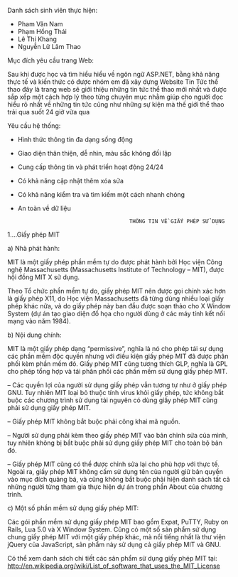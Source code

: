 Danh sách sinh viên thực hiện:
   - Pham Văn Nam
   - Phạm Hồng Thái
   - Lê Thị Khang
   - Nguyễn Lữ Lâm Thao

Mục đích yêu cầu trang Web:

  Sau khi được học và tìm hiểu hiểu về ngôn ngữ ASP.NET, bằng khả năng thực tế và kiến thức có được nhóm em đã xây dựng Website Tin Tức thể thao đây là trang web sẽ giới thiệu những tin tức thể thao mới nhất và được sắp xếp một cách hợp lý theo từng chuyên mục nhằm giúp cho người đọc hiểu rõ nhất về những tin tức cũng như những sự kiện mà thế giới thể thao trải qua suốt 24 giờ vừa qua
  
  Yêu cầu hệ thống:
   
 - Hình thức thông tin đa dạng sống động
  
 - Giao diện thân thiện, dễ nhìn, màu sắc không đối lập
  
 - Cung cấp thông tin và phát triển hoạt động 24/24
  
 - Có khả năng cập nhật thêm xóa sửa
  
 - Có khả năng kiểm tra và tìm kiếm một cách nhanh chóng
  
 - An toàn về dữ liệu
 
                                          THÔNG TIN VỀ GIẤY PHÉP SỬ DỤNG
                                          
1….Giấy phép MIT

a) Nhà phát hành:

   MIT là một giấy phép phần mềm tự do được phát hành bởi Học viện Công nghệ Massachusetts (Massachusetts Institute of Technology – MIT), được hội đồng MIT X sử dụng.
   
   Theo Tổ chức phần mềm tự do, giấy phép MIT nên được gọi chính xác hơn là giấy phép X11, do Học viện Massachusetts đã từng dùng nhiều loại giấy phép khác nữa, và do giấy phép này ban đầu được soạn thảo cho X Window System (dự án tạo giao diện đồ họa cho người dùng ở các máy tính kết nối mạng vào năm 1984).
    
b) Nội dung chính:

   MIT là một giấy phép dạng “permissive”, nghĩa là nó cho phép tái sự dụng các phần mềm độc quyền nhưng với điều kiện giấy phép MIT đã được phân phối kèm phần mềm đó. Giấy phép MIT cũng tương thích GLP, nghĩa là GPL cho phép tổng hợp và tái phân phối các phần mềm sử dụng giấy phép MIT.
   
–  Các quyền lợi của người sử dụng giấy phép vẫn tương tự như ở giấy phép GNU. Tuy nhiên MIT loại bỏ thuộc tính virus khỏi giấy phép, tức không bắt buộc các chương trình sử dụng tài nguyên có dùng giấy phép MIT cũng phải sử dụng giấy phép MIT.

–  Giấy phép MIT không bắt buộc phải công khai mã nguồn.

–  Người sử dụng phải kèm theo giấy phép MIT vào bản chỉnh sửa của mình, tuy nhiên không bị bắt buộc phải sử dụng giấy phép MIT cho toàn bộ bản đó.

–  Giấy phép MIT cũng có thể được chỉnh sửa lại cho phù hợp với thực tế.
Ngoài ra, giấy phép MIT không cấm sử dụng tên của người giữ bản quyền vào mục đích quảng bá, và cũng không bắt buộc phải hiện danh sách tất cả những người từng tham gia thực hiện dự án trong phần About của chương trình.

c) Một số phần mềm sử dụng giấy phép MIT:

   Các gói phần mềm sử dụng giấy phép MIT bao gồm Expat, PuTTY, Ruby on Rails, Lua 5.0 và X Window System.
   Cũng có một số sản phẩm sử dụng chung giấy phép MIT với một giấy phép khác, mà nổi tiếng nhất là thư viện jQuery của JavaScript, sản phẩm này sử dụng cả giấy phép MIT và GNU.
    
Có thể xem danh sách chi tiết các sản phẩm sử dụng giấy phép MIT tại:
http://en.wikipedia.org/wiki/List_of_software_that_uses_the_MIT_License


                                             
                                             
                                            
